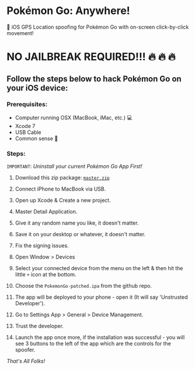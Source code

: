 # Pokémon Go: Anywhere!

:iphone: iOS GPS Location spoofing for Pokémon Go with on-screen click-by-click movement!

# NO JAILBREAK REQUIRED!!! :fire: :fire: :fire:

## Follow the steps below to hack Pokémon Go on your iOS device:

### Prerequisites:

* Computer running OSX (MacBook, iMac, etc.) :computer:
* Xcode 7
* USB Cable
* Common sense :tongue:

### Steps:
`IMPORTANT`: _Uninstall your current Pokémon Go App First!_

1. Download this zip package: [`master.zip`](https://github.com/Nusrath/Pokemon-Go-Anywhere/archive/master.zip)

2. Connect iPhone to MacBook via USB.

3. Open up Xcode & Create a new project.

4. Master Detail Application.

5. Give it any random name you like, it doesn't matter.

6. Save it on your desktop or whatever, it doesn't matter.

7. Fix the signing issues.

8. Open Window > Devices

9. Select your connected device from the menu on the left & then hit the little `+` icon at the bottom.

10. Choose the `PokemonGo-patched.ipa` from the github repo.

11. The app will be deployed to your phone - open it (It will say 'Unstrusted Developer').

12. Go to Settings App > General > Device Management.

13. Trust the developer.

14. Launch the app once more, if the installation was successful - you will see 3 buttons to the left of the app which are the controls for the spoofer.

_That's All Folks!_
